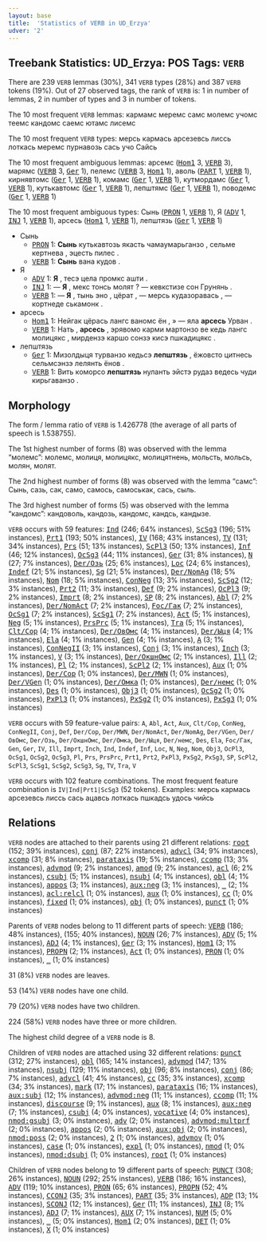 ```yaml
---
layout: base
title:  'Statistics of VERB in UD_Erzya'
udver: '2'
---
```


## Treebank Statistics: UD_Erzya: POS Tags: `VERB`

There are 239 `VERB` lemmas (30%), 341 `VERB` types (28%) and 387 `VERB` tokens (19%).
Out of 27 observed tags, the rank of `VERB` is: 1 in number of lemmas, 2 in number of types and 3 in number of tokens.

The 10 most frequent `VERB` lemmas: кармамс меремс самс молемс учомс теемс кандомс саемс ютамс лисемс

The 10 most frequent `VERB` types:  мерсь кармась арсезевсь лиссь лоткась меремс пурнавозь сась учо Сайсь

The 10 most frequent ambiguous lemmas: арсемс (<tt><a href="myv-feat-Hom1.html">Hom1</a></tt> 3, <tt><a href="myv-pos-VERB.html">VERB</a></tt> 3), марямс (<tt><a href="myv-pos-VERB.html">VERB</a></tt> 3, <tt><a href="myv-feat-Ger.html">Ger</a></tt> 1), пелемс (<tt><a href="myv-pos-VERB.html">VERB</a></tt> 3, <tt><a href="myv-feat-Hom1.html">Hom1</a></tt> 1), аволь (<tt><a href="myv-pos-PART.html">PART</a></tt> 1, <tt><a href="myv-pos-VERB.html">VERB</a></tt> 1), кирнявтомс (<tt><a href="myv-feat-Ger.html">Ger</a></tt> 1, <tt><a href="myv-pos-VERB.html">VERB</a></tt> 1), комамс (<tt><a href="myv-feat-Ger.html">Ger</a></tt> 1, <tt><a href="myv-pos-VERB.html">VERB</a></tt> 1), кутмордамс (<tt><a href="myv-feat-Ger.html">Ger</a></tt> 1, <tt><a href="myv-pos-VERB.html">VERB</a></tt> 1), кутькавтомс (<tt><a href="myv-feat-Ger.html">Ger</a></tt> 1, <tt><a href="myv-pos-VERB.html">VERB</a></tt> 1), лепштямс (<tt><a href="myv-feat-Ger.html">Ger</a></tt> 1, <tt><a href="myv-pos-VERB.html">VERB</a></tt> 1), поводемс (<tt><a href="myv-feat-Ger.html">Ger</a></tt> 1, <tt><a href="myv-pos-VERB.html">VERB</a></tt> 1)

The 10 most frequent ambiguous types:  Сынь (<tt><a href="myv-pos-PRON.html">PRON</a></tt> 1, <tt><a href="myv-pos-VERB.html">VERB</a></tt> 1), Я (<tt><a href="myv-pos-ADV.html">ADV</a></tt> 1, <tt><a href="myv-pos-INJ.html">INJ</a></tt> 1, <tt><a href="myv-pos-VERB.html">VERB</a></tt> 1), арсесь (<tt><a href="myv-feat-Hom1.html">Hom1</a></tt> 1, <tt><a href="myv-pos-VERB.html">VERB</a></tt> 1), лепштязь (<tt><a href="myv-feat-Ger.html">Ger</a></tt> 1, <tt><a href="myv-pos-VERB.html">VERB</a></tt> 1)


* Сынь
  * <tt><a href="myv-pos-PRON.html">PRON</a></tt> 1: <b>Сынь</b> кутькавтозь якасть чамаумарьганзо , сельме кертнева , эцесть пилес .
  * <tt><a href="myv-pos-VERB.html">VERB</a></tt> 1: <b>Сынь</b> вана кудов .
* Я
  * <tt><a href="myv-pos-ADV.html">ADV</a></tt> 1: <b>Я</b> , тесэ цела промкс ашти .
  * <tt><a href="myv-pos-INJ.html">INJ</a></tt> 1: — <b>Я</b> , мекс тонсь молят ? — кевкстизе сон Грунянь .
  * <tt><a href="myv-pos-VERB.html">VERB</a></tt> 1: — <b>Я</b> , тынь эно , цёрат , — мерсь кудазоравась , — кортнеде ськамонк .
* арсесь
  * <tt><a href="myv-feat-Hom1.html">Hom1</a></tt> 1: Нейгак цёрась лангс ваномс ён , » — яла <b>арсесь</b> Урван .
  * <tt><a href="myv-pos-VERB.html">VERB</a></tt> 1: Нать , <b>арсесь</b> , эрявомо карми мартонзо ве кедь лангс молицякс , мирдензэ каршо сонзэ кисэ пшкадицякс .
* лепштязь
  * <tt><a href="myv-feat-Ger.html">Ger</a></tt> 1: Мизолдыця турванзо кедьсэ <b>лепштязь</b> , ёжовсто цитнесь сельмсэнзэ лелянть ёнов .
  * <tt><a href="myv-pos-VERB.html">VERB</a></tt> 1: Вить коморсо <b>лепштязь</b> нуланть эйстэ рудаз ведесь чуди кирьгаванзо .

## Morphology

The form / lemma ratio of `VERB` is 1.426778 (the average of all parts of speech is 1.538755).

The 1st highest number of forms (8) was observed with the lemma “молемс”: молемс, молиця, молицякс, молицятнень, мольсть, мольсь, молян, молят.

The 2nd highest number of forms (8) was observed with the lemma “самс”: Сынь, сазь, сак, само, самось, самоськак, сась, сыль.

The 3rd highest number of forms (5) was observed with the lemma “кандомс”: кандоволь, кандозь, кандомс, кандсь, кандызе.

`VERB` occurs with 59 features: <tt><a href="myv-feat-Ind.html">Ind</a></tt> (246; 64% instances), <tt><a href="myv-feat-ScSg3.html">ScSg3</a></tt> (196; 51% instances), <tt><a href="myv-feat-Prt1.html">Prt1</a></tt> (193; 50% instances), <tt><a href="myv-feat-IV.html">IV</a></tt> (168; 43% instances), <tt><a href="myv-feat-TV.html">TV</a></tt> (131; 34% instances), <tt><a href="myv-feat-Prs.html">Prs</a></tt> (51; 13% instances), <tt><a href="myv-feat-ScPl3.html">ScPl3</a></tt> (50; 13% instances), <tt><a href="myv-feat-Inf.html">Inf</a></tt> (46; 12% instances), <tt><a href="myv-feat-OcSg3.html">OcSg3</a></tt> (44; 11% instances), <tt><a href="myv-feat-Ger.html">Ger</a></tt> (31; 8% instances), <tt><a href="myv-feat-N.html">N</a></tt> (27; 7% instances), <tt><a href="myv-feat-Der/Озь.html">Der/Озь</a></tt> (25; 6% instances), <tt><a href="myv-feat-Loc.html">Loc</a></tt> (24; 6% instances), <tt><a href="myv-feat-Indef.html">Indef</a></tt> (21; 5% instances), <tt><a href="myv-feat-Sg.html">Sg</a></tt> (21; 5% instances), <tt><a href="myv-feat-Der/NomAg.html">Der/NomAg</a></tt> (18; 5% instances), <tt><a href="myv-feat-Nom.html">Nom</a></tt> (18; 5% instances), <tt><a href="myv-feat-ConNeg.html">ConNeg</a></tt> (13; 3% instances), <tt><a href="myv-feat-ScSg2.html">ScSg2</a></tt> (12; 3% instances), <tt><a href="myv-feat-Prt2.html">Prt2</a></tt> (11; 3% instances), <tt><a href="myv-feat-Def.html">Def</a></tt> (9; 2% instances), <tt><a href="myv-feat-OcPl3.html">OcPl3</a></tt> (9; 2% instances), <tt><a href="myv-feat-Imprt.html">Imprt</a></tt> (8; 2% instances), <tt><a href="myv-feat-SP.html">SP</a></tt> (8; 2% instances), <tt><a href="myv-feat-Abl.html">Abl</a></tt> (7; 2% instances), <tt><a href="myv-feat-Der/NomAct.html">Der/NomAct</a></tt> (7; 2% instances), <tt><a href="myv-feat-Foc/Гак.html">Foc/Гак</a></tt> (7; 2% instances), <tt><a href="myv-feat-OcSg1.html">OcSg1</a></tt> (7; 2% instances), <tt><a href="myv-feat-ScSg1.html">ScSg1</a></tt> (7; 2% instances), <tt><a href="myv-feat-Act.html">Act</a></tt> (5; 1% instances), <tt><a href="myv-feat-Neg.html">Neg</a></tt> (5; 1% instances), <tt><a href="myv-feat-PrsPrc.html">PrsPrc</a></tt> (5; 1% instances), <tt><a href="myv-feat-Tra.html">Tra</a></tt> (5; 1% instances), <tt><a href="myv-feat-Clt/Cop.html">Clt/Cop</a></tt> (4; 1% instances), <tt><a href="myv-feat-Der/ОвОмс.html">Der/ОвОмс</a></tt> (4; 1% instances), <tt><a href="myv-feat-Der/Ыця.html">Der/Ыця</a></tt> (4; 1% instances), <tt><a href="myv-feat-Ela.html">Ela</a></tt> (4; 1% instances), <tt><a href="myv-feat-Gen.html">Gen</a></tt> (4; 1% instances), <tt><a href="myv-feat-A.html">A</a></tt> (3; 1% instances), <tt><a href="myv-feat-ConNegII.html">ConNegII</a></tt> (3; 1% instances), <tt><a href="myv-feat-Conj.html">Conj</a></tt> (3; 1% instances), <tt><a href="myv-feat-Inch.html">Inch</a></tt> (3; 1% instances), <tt><a href="myv-feat-V.html">V</a></tt> (3; 1% instances), <tt><a href="myv-feat-Der/ОкшнОмс.html">Der/ОкшнОмс</a></tt> (2; 1% instances), <tt><a href="myv-feat-Ill.html">Ill</a></tt> (2; 1% instances), <tt><a href="myv-feat-Pl.html">Pl</a></tt> (2; 1% instances), <tt><a href="myv-feat-ScPl2.html">ScPl2</a></tt> (2; 1% instances), <tt><a href="myv-feat-Aux.html">Aux</a></tt> (1; 0% instances), <tt><a href="myv-feat-Der/Cop.html">Der/Cop</a></tt> (1; 0% instances), <tt><a href="myv-feat-Der/MWN.html">Der/MWN</a></tt> (1; 0% instances), <tt><a href="myv-feat-Der/VGen.html">Der/VGen</a></tt> (1; 0% instances), <tt><a href="myv-feat-Der/Омка.html">Der/Омка</a></tt> (1; 0% instances), <tt><a href="myv-feat-Der/немс.html">Der/немс</a></tt> (1; 0% instances), <tt><a href="myv-feat-Des.html">Des</a></tt> (1; 0% instances), <tt><a href="myv-feat-Obj3.html">Obj3</a></tt> (1; 0% instances), <tt><a href="myv-feat-OcSg2.html">OcSg2</a></tt> (1; 0% instances), <tt><a href="myv-feat-PxPl3.html">PxPl3</a></tt> (1; 0% instances), <tt><a href="myv-feat-PxSg2.html">PxSg2</a></tt> (1; 0% instances), <tt><a href="myv-feat-PxSg3.html">PxSg3</a></tt> (1; 0% instances)

`VERB` occurs with 59 feature-value pairs: `A`, `Abl`, `Act`, `Aux`, `Clt/Cop`, `ConNeg`, `ConNegII`, `Conj`, `Def`, `Der/Cop`, `Der/MWN`, `Der/NomAct`, `Der/NomAg`, `Der/VGen`, `Der/ОвОмс`, `Der/Озь`, `Der/ОкшнОмс`, `Der/Омка`, `Der/Ыця`, `Der/немс`, `Des`, `Ela`, `Foc/Гак`, `Gen`, `Ger`, `IV`, `Ill`, `Imprt`, `Inch`, `Ind`, `Indef`, `Inf`, `Loc`, `N`, `Neg`, `Nom`, `Obj3`, `OcPl3`, `OcSg1`, `OcSg2`, `OcSg3`, `Pl`, `Prs`, `PrsPrc`, `Prt1`, `Prt2`, `PxPl3`, `PxSg2`, `PxSg3`, `SP`, `ScPl2`, `ScPl3`, `ScSg1`, `ScSg2`, `ScSg3`, `Sg`, `TV`, `Tra`, `V`

`VERB` occurs with 102 feature combinations.
The most frequent feature combination is `IV|Ind|Prt1|ScSg3` (52 tokens).
Examples: мерсь кармась арсезевсь лиссь сась ацавсь лоткась пшкадсь удось чийсь


## Relations

`VERB` nodes are attached to their parents using 21 different relations: <tt><a href="myv-dep-root.html">root</a></tt> (152; 39% instances), <tt><a href="myv-dep-conj.html">conj</a></tt> (87; 22% instances), <tt><a href="myv-dep-advcl.html">advcl</a></tt> (34; 9% instances), <tt><a href="myv-dep-xcomp.html">xcomp</a></tt> (31; 8% instances), <tt><a href="myv-dep-parataxis.html">parataxis</a></tt> (19; 5% instances), <tt><a href="myv-dep-ccomp.html">ccomp</a></tt> (13; 3% instances), <tt><a href="myv-dep-advmod.html">advmod</a></tt> (9; 2% instances), <tt><a href="myv-dep-amod.html">amod</a></tt> (9; 2% instances), <tt><a href="myv-dep-acl.html">acl</a></tt> (6; 2% instances), <tt><a href="myv-dep-csubj.html">csubj</a></tt> (5; 1% instances), <tt><a href="myv-dep-nsubj.html">nsubj</a></tt> (4; 1% instances), <tt><a href="myv-dep-obl.html">obl</a></tt> (4; 1% instances), <tt><a href="myv-dep-appos.html">appos</a></tt> (3; 1% instances), <tt><a href="myv-dep-aux-neg.html">aux:neg</a></tt> (3; 1% instances), <tt><a href="myv-dep-_.html">_</a></tt> (2; 1% instances), <tt><a href="myv-dep-acl-relcl.html">acl:relcl</a></tt> (1; 0% instances), <tt><a href="myv-dep-aux.html">aux</a></tt> (1; 0% instances), <tt><a href="myv-dep-cc.html">cc</a></tt> (1; 0% instances), <tt><a href="myv-dep-fixed.html">fixed</a></tt> (1; 0% instances), <tt><a href="myv-dep-obj.html">obj</a></tt> (1; 0% instances), <tt><a href="myv-dep-punct.html">punct</a></tt> (1; 0% instances)

Parents of `VERB` nodes belong to 11 different parts of speech: <tt><a href="myv-pos-VERB.html">VERB</a></tt> (186; 48% instances),  (155; 40% instances), <tt><a href="myv-pos-NOUN.html">NOUN</a></tt> (26; 7% instances), <tt><a href="myv-pos-ADV.html">ADV</a></tt> (5; 1% instances), <tt><a href="myv-pos-ADJ.html">ADJ</a></tt> (4; 1% instances), <tt><a href="myv-feat-Ger.html">Ger</a></tt> (3; 1% instances), <tt><a href="myv-feat-Hom1.html">Hom1</a></tt> (3; 1% instances), <tt><a href="myv-pos-PROPN.html">PROPN</a></tt> (2; 1% instances), <tt><a href="myv-feat-Act.html">Act</a></tt> (1; 0% instances), <tt><a href="myv-pos-PRON.html">PRON</a></tt> (1; 0% instances), <tt><a href="myv-dep-_.html">_</a></tt> (1; 0% instances)

31 (8%) `VERB` nodes are leaves.

53 (14%) `VERB` nodes have one child.

79 (20%) `VERB` nodes have two children.

224 (58%) `VERB` nodes have three or more children.

The highest child degree of a `VERB` node is 8.

Children of `VERB` nodes are attached using 32 different relations: <tt><a href="myv-dep-punct.html">punct</a></tt> (312; 27% instances), <tt><a href="myv-dep-obl.html">obl</a></tt> (165; 14% instances), <tt><a href="myv-dep-advmod.html">advmod</a></tt> (147; 13% instances), <tt><a href="myv-dep-nsubj.html">nsubj</a></tt> (129; 11% instances), <tt><a href="myv-dep-obj.html">obj</a></tt> (96; 8% instances), <tt><a href="myv-dep-conj.html">conj</a></tt> (86; 7% instances), <tt><a href="myv-dep-advcl.html">advcl</a></tt> (41; 4% instances), <tt><a href="myv-dep-cc.html">cc</a></tt> (35; 3% instances), <tt><a href="myv-dep-xcomp.html">xcomp</a></tt> (34; 3% instances), <tt><a href="myv-dep-mark.html">mark</a></tt> (17; 1% instances), <tt><a href="myv-dep-parataxis.html">parataxis</a></tt> (16; 1% instances), <tt><a href="myv-dep-aux-subj.html">aux:subj</a></tt> (12; 1% instances), <tt><a href="myv-dep-advmod-neg.html">advmod:neg</a></tt> (11; 1% instances), <tt><a href="myv-dep-ccomp.html">ccomp</a></tt> (11; 1% instances), <tt><a href="myv-dep-discourse.html">discourse</a></tt> (9; 1% instances), <tt><a href="myv-dep-aux.html">aux</a></tt> (8; 1% instances), <tt><a href="myv-dep-aux-neg.html">aux:neg</a></tt> (7; 1% instances), <tt><a href="myv-dep-csubj.html">csubj</a></tt> (4; 0% instances), <tt><a href="myv-dep-vocative.html">vocative</a></tt> (4; 0% instances), <tt><a href="myv-dep-nmod-gsubj.html">nmod:gsubj</a></tt> (3; 0% instances), <tt><a href="myv-dep-adv.html">adv</a></tt> (2; 0% instances), <tt><a href="myv-dep-advmod-multprf.html">advmod:multprf</a></tt> (2; 0% instances), <tt><a href="myv-dep-appos.html">appos</a></tt> (2; 0% instances), <tt><a href="myv-dep-aux-obj.html">aux:obj</a></tt> (2; 0% instances), <tt><a href="myv-dep-nmod-poss.html">nmod:poss</a></tt> (2; 0% instances), <tt><a href="myv-dep-2.html">2</a></tt> (1; 0% instances), <tt><a href="myv-dep-advmov.html">advmov</a></tt> (1; 0% instances), <tt><a href="myv-dep-case.html">case</a></tt> (1; 0% instances), <tt><a href="myv-dep-expl.html">expl</a></tt> (1; 0% instances), <tt><a href="myv-dep-nmod.html">nmod</a></tt> (1; 0% instances), <tt><a href="myv-dep-nmod-dsubj.html">nmod:dsubj</a></tt> (1; 0% instances), <tt><a href="myv-dep-root.html">root</a></tt> (1; 0% instances)

Children of `VERB` nodes belong to 19 different parts of speech: <tt><a href="myv-pos-PUNCT.html">PUNCT</a></tt> (308; 26% instances), <tt><a href="myv-pos-NOUN.html">NOUN</a></tt> (292; 25% instances), <tt><a href="myv-pos-VERB.html">VERB</a></tt> (186; 16% instances), <tt><a href="myv-pos-ADV.html">ADV</a></tt> (119; 10% instances), <tt><a href="myv-pos-PRON.html">PRON</a></tt> (65; 6% instances), <tt><a href="myv-pos-PROPN.html">PROPN</a></tt> (52; 4% instances), <tt><a href="myv-pos-CCONJ.html">CCONJ</a></tt> (35; 3% instances), <tt><a href="myv-pos-PART.html">PART</a></tt> (35; 3% instances), <tt><a href="myv-pos-ADP.html">ADP</a></tt> (13; 1% instances), <tt><a href="myv-pos-SCONJ.html">SCONJ</a></tt> (12; 1% instances), <tt><a href="myv-feat-Ger.html">Ger</a></tt> (11; 1% instances), <tt><a href="myv-pos-INJ.html">INJ</a></tt> (8; 1% instances), <tt><a href="myv-pos-ADJ.html">ADJ</a></tt> (7; 1% instances), <tt><a href="myv-pos-AUX.html">AUX</a></tt> (7; 1% instances), <tt><a href="myv-pos-NUM.html">NUM</a></tt> (5; 0% instances), <tt><a href="myv-dep-_.html">_</a></tt> (5; 0% instances), <tt><a href="myv-feat-Hom1.html">Hom1</a></tt> (2; 0% instances), <tt><a href="myv-pos-DET.html">DET</a></tt> (1; 0% instances), <tt><a href="myv-pos-X.html">X</a></tt> (1; 0% instances)

